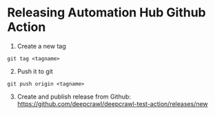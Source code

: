 # Releasing Automation Hub Github Action

1. Create a new tag

```
git tag <tagname>
```

2. Push it to git

```
git push origin <tagname>
```

3. Create and publish release from Github: https://github.com/deepcrawl/deepcrawl-test-action/releases/new
